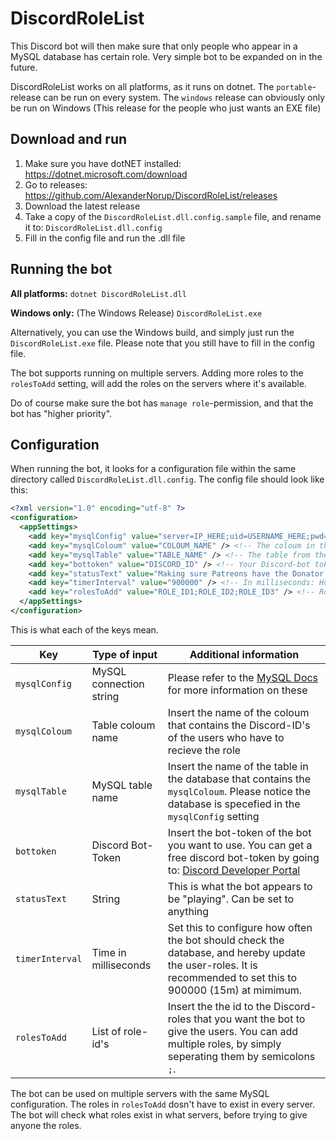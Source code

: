 # DiscordRoleList
This Discord bot will then make sure that only people who appear in a MySQL database has certain role. Very simple bot to be expanded on in the future.

DiscordRoleList works on all platforms, as it runs on dotnet. The `portable`-release can be run on every system.  The `windows` release can obviously only be run on Windows (This release for the people who just wants an EXE file)

## Download and run 

1) Make sure you have dotNET installed: https://dotnet.microsoft.com/download
2) Go to releases: https://github.com/AlexanderNorup/DiscordRoleList/releases
3) Download the latest release
4) Take a copy of the `DiscordRoleList.dll.config.sample` file, and rename it to: `DiscordRoleList.dll.config`
5) Fill in the config file and run the .dll file

## Running the bot

**All platforms:**
`dotnet DiscordRoleList.dll`

**Windows only:** (The Windows Release)
`DiscordRoleList.exe`

Alternatively, you can use the Windows build, and simply just run the `DiscordRoleList.exe` file. Please note that you still have to fill in the config file.

The bot supports running on multiple servers. Adding more roles to the `rolesToAdd` setting, will add the roles on the servers where it's available. 

Do of course make sure the bot has `manage role`-permission, and that the bot has "higher priority".

## Configuration

When running the bot, it looks for a configuration file within the same directory called `DiscordRoleList.dll.config`. The config file should look like this:

```xml
<?xml version="1.0" encoding="utf-8" ?>
<configuration>
  <appSettings>
    <add key="mysqlConfig" value="server=IP_HERE;uid=USERNAME_HERE;pwd=PASSWORD_HERE;database=DATABASE_HERE;"/> <!-- Mysql Connection string.. -->
    <add key="mysqlColoum" value="COLOUM_NAME" /> <!-- The coloum in the database. The coloum has to contain the discord-id! Not the username!! -->
    <add key="mysqlTable" value="TABLE_NAME" /> <!-- The table from the databse -->
    <add key="bottoken" value="DISCORD_ID" /> <!-- Your Discord-bot token -->
    <add key="statusText" value="Making sure Patreons have the Donator role..." /> <!-- What "Game" should the bot be "playing" -->
    <add key="timerInterval" value="900000" /> <!-- In milliseconds: How often to recheck the database. 900000 is recommended (15m) -->
    <add key="rolesToAdd" value="ROLE_ID1;ROLE_ID2;ROLE_ID3" /> <!-- RoleID's.. To add more seperate by ; -->
  </appSettings>
</configuration>
```

This is what each of the keys mean.

Key | Type of input | Additional information
------------ | ------------- | -------------
`mysqlConfig` | MySQL connection string | Please refer to the [MySQL Docs](https://dev.mysql.com/doc/connector-net/en/connector-net-6-10-connection-options.html) for more information on these
`mysqlColoum` | Table coloum name | Insert the name of the coloum that contains the Discord-ID's of the users who have to recieve the role
`mysqlTable` | MySQL table name | Insert the name of the table in the database that contains the `mysqlColoum`. Please notice the database is specefied in the `mysqlConfig` setting
`bottoken` | Discord Bot-Token | Insert the bot-token of the bot you want to use. You can get a free discord bot-token by going to: [Discord Developer Portal](https://discordapp.com/developers/applications/)
`statusText` | String | This is what the bot appears to be "playing". Can be set to anything
`timerInterval` | Time in milliseconds | Set this to configure how often the bot should check the database, and hereby update the user-roles. It is recommended to set this to 900000 (15m) at mimimum. 
`rolesToAdd` | List of role-id's | Insert the the id to the Discord-roles that you want the bot to give the users. You can add multiple roles, by simply seperating them by semicolons `;`. 

The bot can be used on multiple servers with the same MySQL configuration. The roles in `rolesToAdd` dosn't have to exist in every server. The bot will check what roles exist in what servers, before trying to give anyone the roles.

